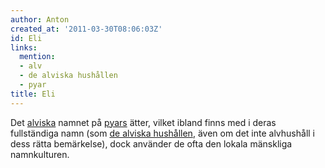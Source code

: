 ```yaml
---
author: Anton
created_at: '2011-03-30T08:06:03Z'
id: Eli
links:
  mention:
  - alv
  - de alviska hushållen
  - pyar
title: Eli
---
```


Det [alviska] namnet på [pyars] ätter, vilket ibland finns med i deras fullständiga namn (som [de
alviska hushållen], även om det inte alvhushåll i dess rätta bemärkelse), dock använder de ofta den
lokala mänskliga namnkulturen.

  [alviska]: alv
  [pyars]: pyar
  [de alviska hushållen]: de_alviska_hushållen
